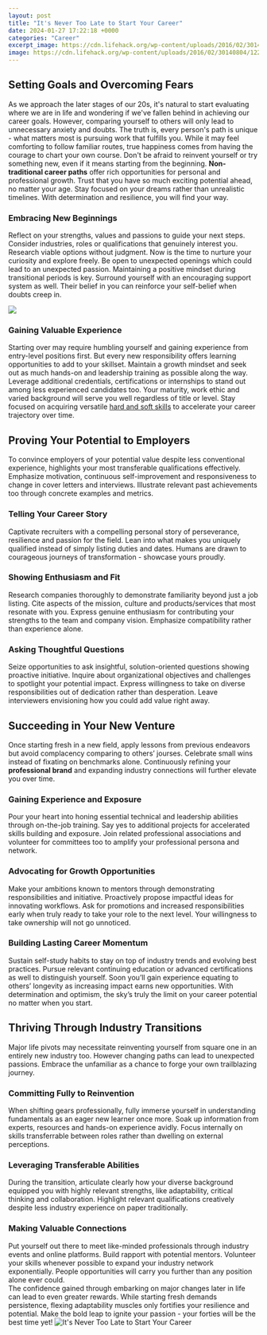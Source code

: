 ```yaml
---
layout: post
title: "It's Never Too Late to Start Your Career"
date: 2024-01-27 17:22:18 +0000
categories: "Career"
excerpt_image: https://cdn.lifehack.org/wp-content/uploads/2016/02/30140804/12289633_1227410087274918_8255649441610737859_n1.jpg
image: https://cdn.lifehack.org/wp-content/uploads/2016/02/30140804/12289633_1227410087274918_8255649441610737859_n1.jpg
---
```


## Setting Goals and Overcoming Fears  
As we approach the later stages of our 20s, it's natural to start evaluating where we are in life and wondering if we've fallen behind in achieving our career goals. However, comparing yourself to others will only lead to unnecessary anxiety and doubts. The truth is, every person's path is unique - what matters most is pursuing work that fulfills you.
While it may feel comforting to follow familiar routes, true happiness comes from having the courage to chart your own course. Don't be afraid to reinvent yourself or try something new, even if it means starting from the beginning. **Non-traditional career paths** offer rich opportunities for personal and professional growth. 
Trust that you have so much exciting potential ahead, no matter your age. Stay focused on your dreams rather than unrealistic timelines. With determination and resilience, you will find your way.
### Embracing New Beginnings
Reflect on your strengths, values and passions to guide your next steps. Consider industries, roles or qualifications that genuinely interest you. Research viable options without judgment. Now is the time to nurture your curiosity and explore freely. 
Be open to unexpected openings which could lead to an unexpected passion. Maintaining a positive mindset during transitional periods is key. Surround yourself with an encouraging support system as well. Their belief in you can reinforce your self-belief when doubts creep in.  

![](https://cdn.lifehack.org/wp-content/uploads/2016/02/30140233/never-too-late-when-companies-started-infographic.png)
### Gaining Valuable Experience
Starting over may require humbling yourself and gaining experience from entry-level positions first. But every new responsibility offers learning opportunities to add to your skillset. Maintain a growth mindset and seek out as much hands-on and leadership training as possible along the way.
Leverage additional credentials, certifications or internships to stand out among less experienced candidates too. Your maturity, work ethic and varied background will serve you well regardless of title or level. Stay focused on acquiring versatile [hard and soft skills](https://store.fi.io.vn/womens-cute-but-psycho-bae-darling-crazy-girlfriend-t-shirt/women&) to accelerate your career trajectory over time.
## Proving Your Potential to Employers 
To convince employers of your potential value despite less conventional experience, highlights your most transferable qualifications effectively. Emphasize motivation, continuous self-improvement and responsiveness to change in cover letters and interviews. Illustrate relevant past achievements too through concrete examples and metrics.
### Telling Your Career Story
Captivate recruiters with a compelling personal story of perseverance, resilience and passion for the field. Lean into what makes you uniquely qualified instead of simply listing duties and dates. Humans are drawn to courageous journeys of transformation - showcase yours proudly.
### Showing Enthusiasm and Fit  
Research companies thoroughly to demonstrate familiarity beyond just a job listing. Cite aspects of the mission, culture and products/services that most resonate with you. Express genuine enthusiasm for contributing your strengths to the team and company vision. Emphasize compatibility rather than experience alone. 
### Asking Thoughtful Questions
Seize opportunities to ask insightful, solution-oriented questions showing proactive initiative. Inquire about organizational objectives and challenges to spotlight your potential impact. Express willingness to take on diverse responsibilities out of dedication rather than desperation. Leave interviewers envisioning how you could add value right away.
## Succeeding in Your New Venture
Once starting fresh in a new field, apply lessons from previous endeavors but avoid complacency comparing to others’ jourses. Celebrate small wins instead of fixating on benchmarks alone. Continuously refining your **professional brand** and expanding industry connections will further elevate you over time.  
### Gaining Experience and Exposure 
Pour your heart into honing essential technical and leadership abilities through on-the-job training. Say yes to additional projects for accelerated skills building and exposure. Join related professional associations and volunteer for committees too to amplify your professional persona and network. 
### Advocating for Growth Opportunities  
Make your ambitions known to mentors through demonstrating responsibilities and initiative. Proactively propose impactful ideas for innovating workflows. Ask for promotions and increased responsibilities early when truly ready to take your role to the next level. Your willingness to take ownership will not go unnoticed.  
### Building Lasting Career Momentum
Sustain self-study habits to stay on top of industry trends and evolving best practices. Pursue relevant continuing education or advanced certifications as well to distinguish yourself. Soon you’ll gain experience equating to others’ longevity as increasing impact earns new opportunities. With determination and optimism, the sky’s truly the limit on your career potential no matter when you start.
## Thriving Through Industry Transitions  
Major life pivots may necessitate reinventing yourself from square one in an entirely new industry too. However changing paths can lead to unexpected passions. Embrace the unfamiliar as a chance to forge your own trailblazing journey.  
### Committing Fully to Reinvention
When shifting gears professionally, fully immerse yourself in understanding fundamentals as an eager new learner once more. Soak up information from experts, resources and hands-on experience avidly. Focus internally on skills transferrable between roles rather than dwelling on external perceptions. 
### Leveraging Transferable Abilities 
During the transition, articulate clearly how your diverse background equipped you with highly relevant strengths, like adaptability, critical thinking and collaboration. Highlight relevant qualifications creatively despite less industry experience on paper traditionally.
### Making Valuable Connections
Put yourself out there to meet like-minded professionals through industry events and online platforms. Build rapport with potential mentors. Volunteer your skills whenever possible to expand your industry network exponentially. People opportunities will carry you further than any position alone ever could.  
The confidence gained through embarking on major changes later in life can lead to even greater rewards. While starting fresh demands persistence, flexing adaptability muscles only fortifies your resilience and potential. Make the bold leap to ignite your passion - your forties will be the best time yet!
![It's Never Too Late to Start Your Career](https://cdn.lifehack.org/wp-content/uploads/2016/02/30140804/12289633_1227410087274918_8255649441610737859_n1.jpg)